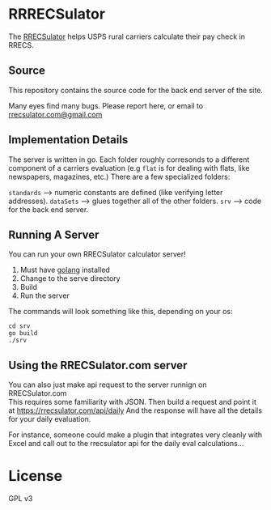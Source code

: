 # RRRECSulator

The [RRECSulator](https://rrecsulator.com) helps USPS rural carriers calculate their pay check in RRECS.

## Source

This repository contains the source code for the back end server of the site.

Many eyes find many bugs.  Please report here, or email to [rrecsulator.com@gmail.com](mailto:rrecsulator.com@gmail.com)

## Implementation Details

The server is written in go.  Each folder roughly corresonds to a different component of a carriers evaluation (e.g `flat` is for dealing with flats, like newspapers, magazines, etc.)  There are a few specialized folders:

`standards` --> numeric constants are defined (like verifying letter addresses).
`dataSets` --> glues together all of the other folders.
`srv` --> code for the back end server.

## Running A Server

You can run your own RRECSulator calculator server!  

1.  Must have [golang](https://go.dev/doc/tutorial/getting-started) installed
2.  Change to the serve directory
3.  Build
4.  Run the server

The commands will look something like this, depending on your os:
```
cd srv
go build
./srv
```

## Using the RRECSulator.com server

You can also just make api request to the server runnign on RRECSulator.com  
This requires some familiarity with JSON.  Then build a request and point it at https://rrecsulator.com/api/daily
And the response will have all the details for your daily evaluation.

For instance, someone could make a plugin that integrates very cleanly with Excel and call out to the rrecsulator api for the daily eval calculations...


# License
GPL v3

